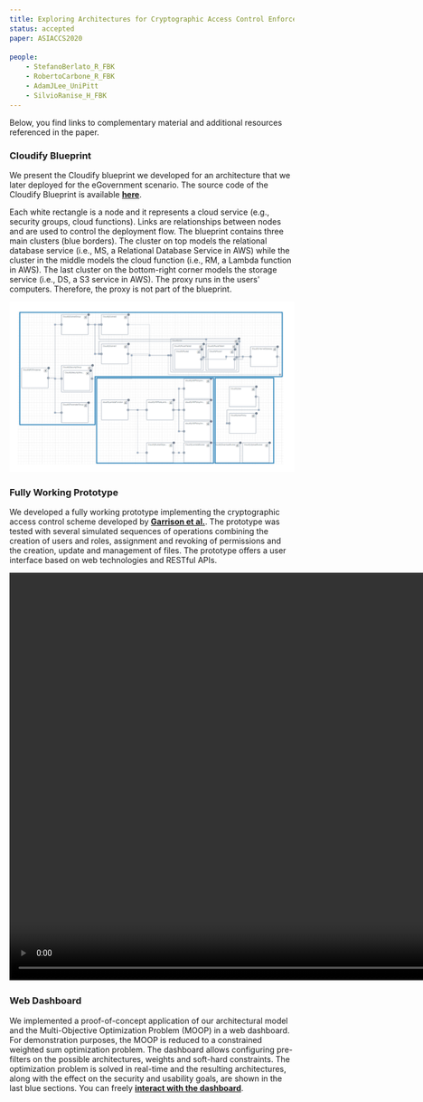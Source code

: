 ```yaml
---
title: Exploring Architectures for Cryptographic Access Control Enforcement in the Cloud for Fun and Optimization
status: accepted
paper: ASIACCS2020

people:
    - StefanoBerlato_R_FBK
    - RobertoCarbone_R_FBK
    - AdamJLee_UniPitt
    - SilvioRanise_H_FBK
---
```


Below, you find links to complementary material and additional resources referenced in the paper.



### Cloudify Blueprint

We present the Cloudify blueprint we developed for an architecture that we later deployed for the eGovernment scenario. The source code of the Cloudify Blueprint is available [**here**](assets/ASIACCS2020/blueprint.yaml).

Each white rectangle is a node and it represents a cloud service (e.g., security groups, cloud functions). Links are relationships between nodes and are used to control the deployment flow. The blueprint contains three main clusters (blue borders). The cluster on top models the relational database service (i.e., MS, a Relational Database Service in AWS) while the cluster in the middle models the cloud function (i.e., RM, a Lambda function in AWS). The last cluster on the bottom-right corner models the storage service (i.e., DS, a S3 service in AWS). The proxy runs in the users' computers. Therefore, the proxy is not part of the blueprint.

![Cloudify Blueprint](assets/ASIACCS2020/blueprint.png)



### Fully Working Prototype

We developed a fully working prototype implementing the cryptographic access control scheme developed by [**Garrison et al.**](https://arxiv.org/pdf/1602.09069). The prototype was tested with several simulated sequences of operations combining the creation of users and roles, assignment and revoking of permissions and the creation, update and management of files. The prototype offers a user interface based on web technologies and RESTful APIs.

<video width="1280" height="720" controls>
    <source src="assets/ASIACCS2020/prototype.mp4" type="video/mp4">
    Your browser does not support the video tag.
</video>    
<br />

### Web Dashboard

We implemented a proof-of-concept application of our architectural model and the Multi-Objective Optimization Problem (MOOP) in a web dashboard. For demonstration purposes, the MOOP is reduced to a constrained weighted sum optimization problem. The dashboard allows configuring pre-filters on the possible architectures, weights and soft-hard constraints. The optimization problem is solved in real-time and the resulting architectures, along with the effect on the security and usability goals, are shown in the last blue sections. You can freely [**interact with the dashboard**](assets/ASIACCS2020/dashboard.html).